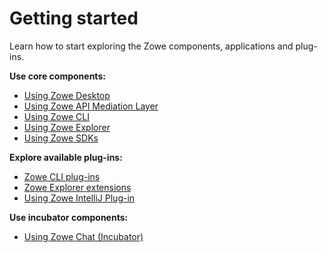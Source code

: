 # Getting started

Learn how to start exploring the Zowe components, applications and plug-ins.

**Use core components:**

- [Using Zowe Desktop](mvd-using.md)
- [Using Zowe API Mediation Layer](api-mediation/using-api-mediation-layer.md)
- [Using Zowe CLI](cli-using-usingcli.md)
- [Using Zowe Explorer](ze-usage.md)
- [Using Zowe SDKs](sdks-using.md)

**Explore available plug-ins:**

- [Zowe CLI plug-ins](cli-extending.md)
- [Zowe Explorer extensions](ze-using-zowe-explorer-cics-ext.md)
- [Using Zowe IntelliJ Plug-in](intellij-using.md)

**Use incubator components:** 

- [Using Zowe Chat (Incubator)](zowe-chat/chat_use_interact_methods.md)
